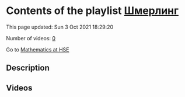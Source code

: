 # Contents of the playlist [Шмерлинг](https://www.youtube.com/playlist?list=PLq3E5oubNNoCOmM2JuY5VKY1cxWlB-b-6)

This page updated: Sun 3 Oct 2021 18:29:20

Number of videos: [0](#videos)

Go to [Mathematics at HSE](../README.md)

## Description



## Videos

